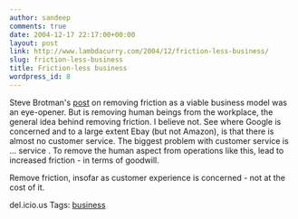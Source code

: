```yaml
---
author: sandeep
comments: true
date: 2004-12-17 22:17:00+00:00
layout: post
link: http://www.lambdacurry.com/2004/12/friction-less-business/
slug: friction-less-business
title: Friction-less business
wordpress_id: 8
---
```


Steve Brotman's  [post](http://brotman.blogs.com/vcball/2004/12/take_the_fricti.html) on removing friction as a viable business model was an eye-opener. But is removing human beings from the workplace, the general idea behind removing friction. I believe not.
See where Google is concerned and to a large extent Ebay (but not Amazon), is that there is almost no customer service. The biggest problem with customer service is ... service . To remove the human aspect from operations like this, lead to increased friction - in terms of goodwill.

Remove friction, insofar as customer experience is concerned - not at the cost of it.



del.icio.us Tags: [business](http://del.icio.us/sss8ue/business)
